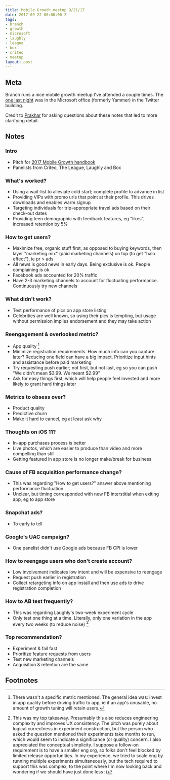 ```yaml
---
title: Mobile Growth meetup 9/21/17
date: 2017-09-22 00:00:00 Z
tags:
- branch
- growth
- microsoft
- laughly
- league
- box
- criteo
- meetup
layout: post
---
```


## Meta

Branch runs a nice mobile growth meetup I've attended a couple times. The [one last night](https://www.meetup.com/Bay-Area-Mobile-Growth-Hackers/events/242833756/i/gh_new_rsvp_tl) was in the Microsoft office (formerly Yammer) in the Twitter building.

Credit to [Prakhar](https://github.com/prakhar1989) for asking questions about these notes that led to more clarifying detail.

## Notes

### Intro

- Pitch for [2017 Mobile Growth handbook](https://www2.branch.io/MobileGrowthHandbook2017.html)
- Panelists from Criteo, The League, Laughly and Box

### What's worked?

- Using a wait-list to alleviate cold start; complete profile to advance in list
- Providing VIPs with promo urls that point at their profile. This drives downloads and enables warm signup
- Targeting individuals for trip-appropriate travel ads based on their check-out dates
- Providing teen demographic with feedback features, eg "likes", increased retention by 5%

### How to get users?

- Maximize free, organic stuff first, as opposed to buying keywords, then layer "marketing mix" (paid marketing channels) on top (to get "halo effect"), ie pr > ads
- All news is good news in early days. Being exclusive is ok. People complaining is ok
- Facebook ads accounted for 20% traffic
- Have 2-3 marketing channels to account for fluctuating performance. Continuously try new channels

### What didn't work?

- Test performance of pics on app store listing
- Celebrities are well known, so using their pics is tempting, but usage without permission implies endorsement and they may take action

### Reengagement & overlooked metric?

- App quality [^qualitymetric] 
- Minimize registration requirements. How much info can you capture later? Reducing one field can have a big impact. Prioritize input hints and assistance before paid marketing
- Try requesting push earlier; not first, but not last, eg so you can push "We didn't mean $3.99. We meant $2.99"
- Ask for easy things first, which will help people feel invested and more likely to grant hard things later

[^qualitymetric]: There wasn't a specific metric mentioned. The general idea was: invest in app quality before driving traffic to app, ie if an app's unusable, no amount of growth tuning will retain users.

### Metrics to obsess over?

- Product quality
- Predictive churn
- Make it hard to cancel, eg at least ask why

### Thoughts on iOS 11?

- In-app purchases process is better
- Live photos, which are easier to produce than video and more compelling than still
- Getting featured in app store is no longer make/break for business

### Cause of FB acquisition performance change?

- This was regarding "How to get users?" answer above mentioning performance fluctuation
- Unclear, but timing corresponded with new FB interstitial when exiting app, eg to app store

### Snapchat ads?

- To early to tell

### Google's UAC campaign?

- One panelist didn't use Google ads because FB CPI is lower

### How to reengage users who don't create account?

- Low involvement indicates low intent and will be expensive to reengage
- Request push earlier in registration
- Collect retargeting info on app install and then use ads to drive registration completion

### How to AB test frequently?

- This was regarding Laughly's two-week experiment cycle
- Only test one thing at a time. Literally, only one variation in the app every two weeks (to reduce noise) [^testonething]

[^testonething]: This was my top takeaway. Presumably this also reduces engineering complexity and improves UX consistency. The pitch was purely about logical correctness in experiment construction, but the person who asked the question mentioned their experiments take months to run, which would seem to indicate a significance (or quality) concern. I also appreciated the conceptual simplicity. I suppose a follow-on requirement is to have a smaller eng org, so folks don't feel blocked by limited release opportunities. In my experience, we tried to scale eng by running multiple experiments simultaneously, but the tech required to support this was complex, to the point where I'm now looking back and wondering if we should have just done less :)

### Top recommendation?

- Experiment & fail fast
- Prioritize feature requests from users
- Test new marketing channels
- Acquisition & retention are the same

## Footnotes
